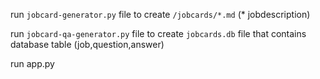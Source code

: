 run `jobcard-generator.py` file to create `/jobcards/*.md`  (* jobdescription)

run `jobcard-qa-generator.py` file to create `jobcards.db` file that contains database table (job,question,answer)

run app.py
